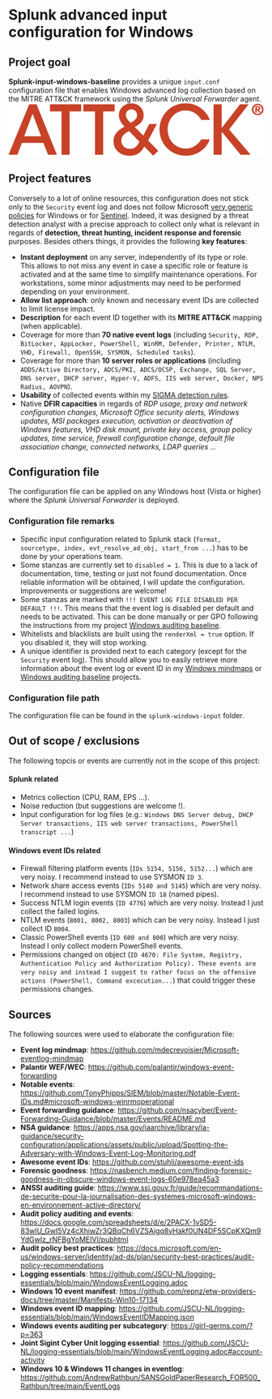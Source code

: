 # Splunk advanced input configuration for Windows

## Project goal
**Splunk-input-windows-baseline** provides a unique `input.conf` configuration file that enables Windows advanced log collection based on the MITRE ATT&CK framework using the *Splunk Universal Forwarder* agent.
![](/pictures/mitre.png)

## Project features
Conversely to a lot of online resources, this configuration does not stick only to the `Security` event log and does not follow Microsoft [very generic policies](https://learn.microsoft.com/en-us/windows-server/identity/ad-ds/plan/security-best-practices/audit-policy-recommendations) for Windows or for [Sentinel](https://learn.microsoft.com/en-us/azure/sentinel/windows-security-event-id-reference). Indeed, it was designed by a threat detection analyst with a precise approach to collect only what is relevant in regards of **detection, threat hunting, incident response and forensic** purposes. Besides others things, it provides the following **key features**:
* **Instant deployment** on any server, independently of its type or role. This allows to not miss any event in case a specific role or feature is activated and at the same time to simplify maintenance operations. For workstations, some minor adjustments may need to be performed depending on your environment.
* **Allow list approach**: only known and necessary event IDs are collected to limit license impact.
* **Description** for each event ID together with its **MITRE ATT&CK** mapping (when applicable).
* Coverage for more than **70 native event logs** (including `Security, RDP, BitLocker, AppLocker, PowerShell, WinRM, Defender, Printer, NTLM, VHD, Firewall, OpenSSH, SYSMON, Scheduled tasks`).
* Coverage for more than **10 server roles or applications** (including `ADDS/Active Directory, ADCS/PKI, ADCS/OCSP, Exchange, SQL Server, DNS server, DHCP server, Hyper-V, ADFS, IIS web server, Docker, NPS Radius, AOVPN`).
* **Usability** of collected events within my [SIGMA detection rules](https://github.com/mdecrevoisier/SIGMA-detection-rules).
* Native **DFIR capacities** in regards of *RDP usage, proxy and network configuration changes, Microsoft Office security alerts, Windows updates, MSI packages execution, activation or deactivation of Windows features, VHD disk mount, private key access, group policy updates, time service, firewall configuration change, default file association change, connected networks, LDAP queries ...*

## Configuration file
The configuration file can be applied on any Windows host (Vista or higher) where the *Splunk Universal Forwarder* is deployed. 

### Configuration file remarks
* Specific input configuration related to Splunk stack (`format, sourcetype, index, evt_resolve_ad_obj, start_from ...`) has to be done by your operations team.
* Some stanzas are currently set to `disabled = 1`. This is due to a lack of documentation, time, testing or just not found documentation. Once reliable information will be obtained, I will update the configuration. Improvements or suggestions are welcome!
* Some stanzas are marked with `!!! EVENT LOG FILE DISABLED PER DEFAULT !!!`. This means that the event log is disabled per default and needs to be activated. This can be done manually or per GPO following the instructions from my project [Windows auditing baseline](https://github.com/mdecrevoisier/Windows-auditing-baseline).
* Whitelists and blacklists are built using the `renderXml = true` option. If you disabled it, they will stop working.
* A unique identifier is provided next to each category (except for the `Security` event log). This should allow you to easily retrieve more information about the event log or event ID in my [Windows mindmaps](https://github.com/mdecrevoisier/Microsoft-eventlog-mindmap) or [Windows auditing baseline](https://github.com/mdecrevoisier/Windows-auditing-baseline) projects.

### Configuration file path
The configuration file can be found in the `splunk-windows-input` folder. 

## Out of scope / exclusions
The following topcis or events are currently not in the scope of this project:

#### Splunk related
* Metrics collection (CPU, RAM, EPS ...).
* Noise reduction (but suggestions are welcome !).
* Input configuration for log files (e.g.: `Windows DNS Server debug, DHCP Server transactions, IIS web server transactions, PowerShell transcript ...`)

#### Windows event IDs related
* Firewall filtering platform events (`IDs 5154, 5156, 5152...`) which are very noisy. I recommend instead to use SYSMON `ID 3`.
* Network share access events (`IDs 5140 and 5145`) which are very noisy. I recommend instead to use SYSMON `ID 18` (named pipes).
* Success NTLM login events (`ID 4776`) which are very noisy. Instead I just collect the failed logins.
* NTLM events (`8001, 8002, 8003`) which can be very noisy. Instead I just collect  ID `8004`.
* Classic PowerShell events (`ID 600 and 800`) which are very noisy. Instead I only collect modern PowerShell events.
* Permissions changed on object (`ID 4670: File System, Registry, Authentication Policy and Authorization Policy). These events are very noisy and instead I suggest to rather focus on the offensive actions (PowerShell, Command excecution...`) that could trigger these permissions changes.

## Sources
The following sources were used to elaborate the configuration file:
* **Event log mindmap**: https://github.com/mdecrevoisier/Microsoft-eventlog-mindmap
* **Palantir WEF/WEC**: https://github.com/palantir/windows-event-forwarding
* **Notable events**: https://github.com/TonyPhipps/SIEM/blob/master/Notable-Event-IDs.md#microsoft-windows-winrmoperational
* **Event forwarding guidance**: https://github.com/nsacyber/Event-Forwarding-Guidance/blob/master/Events/README.md
* **NSA guidance**: https://apps.nsa.gov/iaarchive/library/ia-guidance/security-configuration/applications/assets/public/upload/Spotting-the-Adversary-with-Windows-Event-Log-Monitoring.pdf
* **Awesome event IDs**: https://github.com/stuhli/awesome-event-ids
* **Forensic goodness**: https://nasbench.medium.com/finding-forensic-goodness-in-obscure-windows-event-logs-60e978ea45a3
* **ANSSI auditing guide**: https://www.ssi.gouv.fr/guide/recommandations-de-securite-pour-la-journalisation-des-systemes-microsoft-windows-en-environnement-active-directory/
* **Audit policy auditing and events**: https://docs.google.com/spreadsheets/d/e/2PACX-1vSD5-83wlU_GwI5Vz4cXhiwZr3QBqCh6VZSAigq8vHakf0UN4DF5SCpKXQm9YdGwIz_rNFBgYoMEIVl/pubhtml
* **Audit policy best practices**: https://docs.microsoft.com/en-us/windows-server/identity/ad-ds/plan/security-best-practices/audit-policy-recommendations
* **Logging essentials**: https://github.com/JSCU-NL/logging-essentials/blob/main/WindowsEventLogging.adoc
* **Windows 10 event manifest**: https://github.com/repnz/etw-providers-docs/tree/master/Manifests-Win10-17134
* **Windows event ID mapping**: https://github.com/JSCU-NL/logging-essentials/blob/main/WindowsEventIDMapping.json
* **Windows events auditing per subcategory**: https://girl-germs.com/?p=363
* **Joint Sigint Cyber Unit logging essential**: https://github.com/JSCU-NL/logging-essentials/blob/main/WindowsEventLogging.adoc#account-activity
* **Windows 10 & Windows 11 changes in eventlog**: https://github.com/AndrewRathbun/SANSGoldPaperResearch_FOR500_Rathbun/tree/main/EventLogs 
